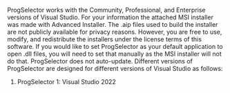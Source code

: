 ProgSelector works with the Community, Professional, and Enterprise versions of Visual Studio. For your information the attached MSI installer was made with Advanced Installer. The .aip files used to build the installer are not publicly available for privacy reasons. However, you are free to use, modify, and redistribute the installers under the license terms of this software. If you would like to set ProgSelector as your default application to open .dll files, you will need to set that manually as the MSI installer will not do that. ProgSelector does not auto-update. Different versions of ProgSelector are designed for different versions of Visual Studio as follows:



1. ProgSelector 1: Visual Studio 2022



